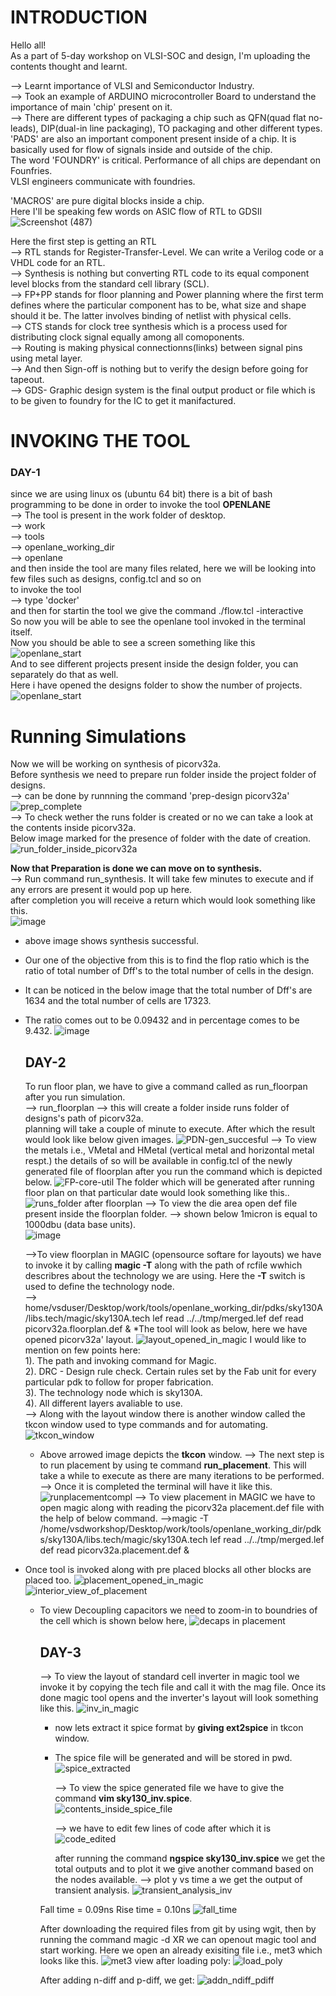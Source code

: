# **INTRODUCTION**  
Hello all!  
As a part of 5-day workshop on VLSI-SOC and design, I'm uploading the contents thought and learnt.  
  
--> Learnt importance of VLSI and Semiconductor Industry.  
--> Took an example of ARDUINO microcontroller Board to understand the importance of main 'chip' present on it.  
--> There are different types of packaging a chip such as QFN(quad flat no-leads), DIP(dual-in line packaging), TO packaging and other different types.  
'PADS' are also an important component present inside of a chip. It is basically used for flow of signals inside and outside of the chip.  
The word 'FOUNDRY' is critical. Performance of all chips are dependant on Founfries.  
VLSI engineers communicate with foundries.  
    
'MACROS' are pure digital blocks inside a chip.  
Here I'll be speaking few words on ASIC flow of RTL to GDSII  
![Screenshot (487)](https://github.com/himanshuat01/VSD-workshop/assets/114060372/3501fbcc-f9bc-41ae-8d26-25e2c0378168)
  
Here the first step is getting an RTL  
--> RTL stands for Register-Transfer-Level. We can write a Verilog code or a VHDL code for an RTL.  
--> Synthesis is nothing but converting RTL code to its equal component level blocks from the standard cell library (SCL).   
--> FP+PP stands for floor planning and Power planning where the first term defines where the particular component has to be, what size and shape should it be. The latter involves binding of netlist with physical cells.  
--> CTS stands for clock tree synthesis which is a process used for distributing clock signal equally among all comoponents.  
--> Routing is making physical connectionns(links) between signal pins using metal layer.  
--> And then Sign-off is nothing but to verify the design before going for tapeout.  
--> GDS- Graphic design system is the final output product or file which is to be given to foundry for the IC to get it manifactured.  



# **INVOKING THE TOOL**  
### **DAY-1**  

since we are using linux os (ubuntu 64 bit) there is a bit of bash programming to be done in order to invoke the tool **OPENLANE**  
--> The tool is present in the work folder of desktop.  
--> work  
--> tools  
--> openlane_working_dir  
--> openlane  
and then inside the tool are many files related, here we will be looking into few files such as designs, config.tcl and so on  
to invoke the tool  
--> type 'docker'  
and then for startin the tool we give the command ./flow.tcl -interactive  
So now you will be able to see the openlane tool invoked in the terminal itself.  
Now you should be able to see a screen something like this  
![openlane_start](https://github.com/himanshuat01/VSD-workshop/assets/114060372/20713412-5fd2-4418-b744-76ec03921139)  
And to see different projects present inside the design folder, you can separately do that as well.  
Here i have opened the designs folder to show the number of projects.  
![openlane_start](https://github.com/himanshuat01/VSD-workshop/assets/114060372/c4a1fcfc-b0e9-4e50-8139-d36af24f846d)  

  # **Running Simulations**   
  
Now we will be working on synthesis of picorv32a.  
Before synthesis we need to prepare run folder inside the project folder of designs.  
--> can be done by runnning the command 'prep-design picorv32a'  
![prep_complete](https://github.com/himanshuat01/VSD-workshop/assets/114060372/fee4533d-98b4-47fb-9b70-a87769b8c58c)  
--> To check wether the runs folder is created or no we can take a look at the contents inside picorv32a.  
Below image marked for the presence of folder with the date of  creation.  
![run_folder_inside_picorv32a](https://github.com/himanshuat01/VSD-workshop/assets/114060372/0a03e0d1-4346-4722-8fd1-fa07ceba59c3)  

  **Now that Preparation is done we can move on to synthesis.**   
--> Run command run_synthesis. It will take few minutes to execute and if any errors are present it would pop up here.  
after completion you will receive a return which would look something like this.  
![image](https://github.com/himanshuat01/VSD-workshop/assets/114060372/16223132-498f-4544-a748-40a7b9b9b2cc)  
* above image shows synthesis successful.
* Our one of the objective from this is to find the flop ratio which is the ratio of total number of Dff's to the total number of cells in the design.  
* It can be noticed in the below image that the total number of Dff's are 1634 and the total number of cells are 17323.
* The ratio comes out to be 0.09432 and in percentage comes to be 9.432.
  ![image](https://github.com/himanshuat01/VSD-workshop/assets/114060372/bb266198-48d5-437b-b88d-d448b44e4c93)

     ## **DAY-2**
  To run floor plan, we have to give a command called as run_floorpan after you run simulation.   
  --> run_floorplan
  --> this will create a folder inside runs folder of designs's path of picorv32a.   
  planning will take a couple of minute to execute.
  After which the result would look like below given images.
![PDN-gen_succesful](https://github.com/himanshuat01/VSD-workshop/assets/114060372/df7d39c5-8cbc-4196-aca4-6c72408ec8f2)
--> To view the metals i.e., VMetal and HMetal (vertical metal and horizontal metal respt.) the details of so will be available in config.tcl of the newly generated file of floorplan after you run the command which is depicted below.
  ![FP-core-util](https://github.com/himanshuat01/VSD-workshop/assets/114060372/e8e9591a-6b8b-4b1f-a840-7667969df8cd)
  The folder which will be generated after running floor plan on that particular date would look something like this..
 ![runs_folder after floorplan](https://github.com/himanshuat01/VSD-workshop/assets/114060372/3e09085b-86ec-4d27-8b60-f1310aa11660)
--> To view the die area open def file present inside the floorplan folder.
  --> shown below 1micron is equal to 1000dbu (data base units).   
  ![image](https://github.com/himanshuat01/VSD-workshop/assets/114060372/3cd0b319-68e2-4086-8c1a-987c97bc2fc5)

  -->To view floorplan in MAGIC (opensource softare for layouts) we have to invoke it by calling **magic -T** along with the path of rcfile wwhich describres about the technology we are using. Here the **-T** switch is used to define the technology node.   
  --> home/vsduser/Desktop/work/tools/openlane_working_dir/pdks/sky130A/libs.tech/magic/sky130A.tech lef read ../../tmp/merged.lef def read picorv32a.floorplan.def &
  *The tool will look as below, here we have opened picorv32a' layout.
  ![layout_opened_in_magic](https://github.com/himanshuat01/VSD-workshop/assets/114060372/fec5e8ac-327d-46f5-8171-4d26ae0c0bf9)
  I would like to mention on few points here:      
  1). The path and invoking command for Magic.   
  2). DRC - Design rule check. Certain rules set by the Fab unit for every particular pdk to follow for proper fabrication.       
  3). The technology node which is sky130A.    
  4). All different layers avaliable to use.     
--> Along with the layout window there is another window called the tkcon window used to type commands and for automating.    
  ![tkcon_window](https://github.com/himanshuat01/VSD-workshop/assets/114060372/3a48609a-f014-4732-88c3-ab8bc8e7d4cc)
  * Above arrowed image depicts the **tkcon** window.
    --> The next step is to run placement by using te command **run_placement**.
    This will take a while to execute as there are many iterations to be performed.
    --> Once it is completed the terminal will have it like this.
    ![runplacementcompl](https://github.com/himanshuat01/VSD-workshop/assets/114060372/5ba35b90-4b46-4600-877e-0d76bddcf05c)
  --> To view placement in MAGIC we have to open magic along with reading the picorv32a placement.def file with the help of below command.
  -->magic -T /home/vsdworkshop/Desktop/work/tools/openlane_working_dir/pdks/sky130A/libs.tech/magic/sky130A.tech lef read ../../tmp/merged.lef def read picorv32a.placement.def &
* Once tool is invoked along with pre placed blocks all other blocks are placed too.
  ![placement_opened_in_magic](https://github.com/himanshuat01/VSD-workshop/assets/114060372/c85eedbf-df56-429a-8409-71dd6b01d8f1)
  ![interior_view_of_placement](https://github.com/himanshuat01/VSD-workshop/assets/114060372/85248feb-1adc-445a-8df1-b286daffa601)
  * To view Decoupling capacitors we need to zoom-in to boundries of the cell which is shown below here,
  ![decaps in placement](https://github.com/himanshuat01/VSD-workshop/assets/114060372/15fc1ff5-73d4-4e50-83fa-cb63fd701536)



    ## **DAY-3**

      --> To view the layout of standard cell inverter in magic tool we invoke it by copying the tech file and call it with the mag file. Once its done magic tool opens and the inverter's layout will look something like this.
    ![inv_in_magic](https://github.com/himanshuat01/VSD-workshop/assets/114060372/f9345667-7f8e-498f-8570-ff1be26fd0c4)
    * now lets extract it spice format by **giving ext2spice** in tkcon window.     
    * The spice file will be generated and will be stored in pwd.
      ![spice_extracted](https://github.com/himanshuat01/VSD-workshop/assets/114060372/a3cb2db1-050c-4a18-8593-cacf82a775aa)
      
      --> To view the spice generated file we have to give the command **vim sky130_inv.spice**.   
      ![contents_inside_spice_file](https://github.com/himanshuat01/VSD-workshop/assets/114060372/a9096075-d7cd-4a6e-ad10-1ca3ad26bae4)

        --> we have to edit few lines of code after which it is
      ![code_edited](https://github.com/himanshuat01/VSD-workshop/assets/114060372/c37bfe82-5172-4944-83cd-be2073d161e2)

      after running the command **ngspice sky130_inv.spice** we get the total outputs and to plot it we give another command based on the nodes available.
      --> plot y vs time a we get the output of transient analysis.
      ![transient_analysis_inv](https://github.com/himanshuat01/VSD-workshop/assets/114060372/ed440302-6c78-4b8f-80a6-30c8e4d698ff)

    Fall time = 0.09ns
    Rise time = 0.10ns
    ![fall_time](https://github.com/himanshuat01/VSD-workshop/assets/114060372/71584bca-2c20-48d2-9ad7-963ce9b0cb0c)   


    After downloading the required files from git by using wgit, then by running the command magic -d XR we can openout magic tool
    and start working. Here we open an already exisiting file i.e., met3 which looks like this.
    ![met3](https://github.com/himanshuat01/VSD-workshop/assets/114060372/ec4e6a72-27cf-43b4-898f-35ce1b5fa74a)
    view after loading poly:
    ![load_poly](https://github.com/himanshuat01/VSD-workshop/assets/114060372/c0a3c9c9-536d-4ccf-bc0e-07bd04bbeee2)

      After adding n-diff and p-diff, we get:
    ![addn_ndiff_pdiff](https://github.com/himanshuat01/VSD-workshop/assets/114060372/effc2d3c-65d4-4508-8939-71838215a5e3)
    



    

    

    
      





    



    









  

 

  
  
  


  




  

  
  




  





















